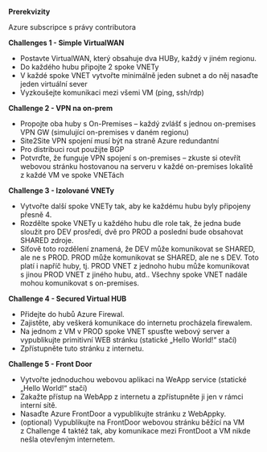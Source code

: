 **Prerekvizity**

Azure subscripce s právy contributora

**Challenges 1 - Simple VirtualWAN**

*   Postavte VirtualWAN, který obsahuje dva HUBy, každý v jiném regionu.
*   Do každého hubu připojte 2 spoke VNETy
*   V každé spoke VNET vytvořte minimálně jeden subnet a do něj nasaďte jeden virtuální sever
*   Vyzkoušejte komunikaci mezi všemi VM (ping, ssh/rdp)

**Challenge 2 - VPN na on-prem**      

*   Propojte oba huby s On-Premises – každý zvlášť s jednou on-premises VPN GW (simulující on-premises v daném regionu)
*   Site2Site VPN spojení musí být na straně Azure redundantní
*   Pro distribuci rout použijte BGP
*   Potvrďte, že funguje VPN spojení s on-premises – zkuste si otevřít webovou stránku hostovanou na serveru v každé on-premises lokalitě z každé VM ve spoke VNETách

**Challenge 3 - Izolované VNETy**

*   Vytvořte další spoke VNETy tak, aby ke každému hubu byly připojeny přesně 4.
*   Rozdělte spoke VNETy u každého hubu dle role tak, že jedna bude sloužit pro DEV prosředí, dvě pro PROD a poslední bude obsahovat SHARED zdroje.
*   Síťově toto rozdělení znamená, že DEV může komunikovat se SHARED, ale ne s PROD. PROD může komunikovat se SHARED, ale ne s DEV. Toto platí i napříč huby, tj. PROD VNET z jednoho hubu může komunikovat s jinou PROD VNET z jiného hubu, atd.. Všechny spoke VNET nadále mohou komunikovat s on-premises.

**Challenge 4 - Secured Virtual HUB**

*   Přidejte do hubů Azure Firewal.
*   Zajistěte, aby veškerá komunikace do internetu procházela firewalem.
*   Na jednom z VM v PROD spoke VNET spusťte webový server a vypublikujte primitivní WEB stránku (statické „Hello World!“ stačí)
*   Zpřístupněte tuto stránku z internetu.

**Challenge 5 - Front Door**

*   Vytvořte jednoduchou webovou aplikaci na WeApp service (statické „Hello World!“ stačí)
*   Zakažte přístup na WebApp z internetu a zpřístupněte ji jen v rámci interní sítě.
*   Nasaďte Azure FrontDoor a vypublikujte stránku z WebAppky.
*   (optional) Vypublikujte na FrontDoor webovou stránku běžící na VM z Challenge 4 taktéž tak, aby komunikace mezi FrontDoot a VM nikde nešla otevřeným internetem.

